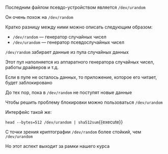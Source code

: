 Последним файлом псевдо-устройством является `/dev/urandom`

Он очень похож на `/dev/random`

Кратко разницу между ними можно описать следующим образом:

- `/dev/random` — генератор случайных чисел
- `/dev/urandom` — генератор псевдослучайных чисел

`/dev/random` забирает данные из пула случайных данных

Этот пул наполняется из аппаратного генератора случайных чисел, работы драйверов и т.д.

Если в пуле не осталось данных, то приложение, которое его читает, будет заблокировано

До тех пор, пока в `/dev/random` не поступят новые данные

Чтобы решить проблему блокировки можно пользоваться `/dev/urandom`

Интерфейс такой же:

`head --bytes=512 /dev/urandom | sha512sum`{{execute}}

С точки зрения криптографии `/dev/random` более стойкий, чем `/dev/urandom`

Но этот аспект выходит за рамки нашего курса